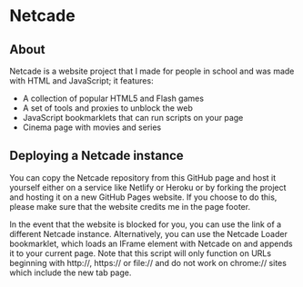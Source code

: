 # Netcade

## About

Netcade is a website project that I made for people in school and was made with HTML and JavaScript; it features:
* A collection of popular HTML5 and Flash games
* A set of tools and pro‎xies to unbl‎ock the web
* JavaScript bookmarklets that can run scripts on your page
* Cinema page with movies and series

## Deploying a Netcade instance

You can copy the Netcade repository from this GitHub page and host it yourself either on a service like Netlify or Heroku or by forking the project and hosting it on a new GitHub Pages website. If you choose to do this, please make sure that the website credits me in the page footer. 

In the event that the website is blo‎cked for you, you can use the link of a different Netcade instance. Alternatively, you can use the Netcade Loader bookmarklet, which loads an IFrame element with Netcade on and appends it to your current page. Note that this script will only function on URLs beginning with http://, https:// or file:// and do not work on chrome:// sites which include the new tab page.
